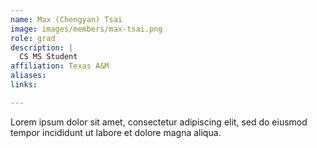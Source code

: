 ```yaml
---
name: Max (Chengyan) Tsai
image: images/members/max-tsai.png
role: grad
description: |
  CS MS Student
affiliation: Texas A&M
aliases:
links:

---
```


Lorem ipsum dolor sit amet, consectetur adipiscing elit, sed do eiusmod tempor incididunt ut labore et dolore magna aliqua.
